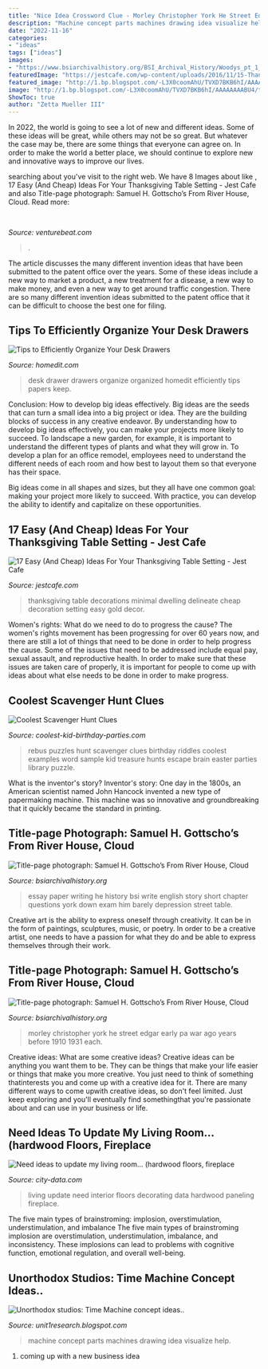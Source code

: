 ```yaml
---
title: "Nice Idea Crossword Clue - Morley Christopher York He Street Edgar Early Pa War Ago Years Before 1910 1931 Each"
description: "Machine concept parts machines drawing idea visualize help"
date: "2022-11-16"
categories:
- "ideas"
tags: ["ideas"]
images:
- "https://www.bsiarchivalhistory.org/BSI_Archival_History/Woodys_pt_1_files/droppedImage_8.jpg"
featuredImage: "https://jestcafe.com/wp-content/uploads/2016/11/15-Thanksgiving-Table-Decor-9.jpg"
featured_image: "http://1.bp.blogspot.com/-L3X0coomAhU/TVXD7BKB6hI/AAAAAAAABU4/t9T-ywagDLk/s1600/crop.jpg"
image: "http://1.bp.blogspot.com/-L3X0coomAhU/TVXD7BKB6hI/AAAAAAAABU4/t9T-ywagDLk/s1600/crop.jpg"
ShowToc: true
author: "Zetta Mueller III"
---
```



In 2022, the world is going to see a lot of new and different ideas. Some of these ideas will be great, while others may not be so great. But whatever the case may be, there are some things that everyone can agree on. In order to make the world a better place, we should continue to explore new and innovative ways to improve our lives.

	

		
searching about  you've visit to the right web. We have 8 Images about  like , 17 Easy (And Cheap) Ideas For Your Thanksgiving Table Setting - Jest Cafe and also Title-page photograph: Samuel H. Gottscho’s From River House, Cloud. Read more:
		
    
## 

<img loading=lazy src="https://venturebeat.com/wp-content/uploads/2018/10/TilePro_inBlackandWhite.jpg?w=800" onerror="this.onerror=null;this.src='https://tse3.mm.bing.net/th?id=OIP.zbnXkDgY9zF2df3rGkwEfwHaE7&amp;pid=15.1';" alt="">

_Source: venturebeat.com_

>. 

	

The article discusses the many different invention ideas that have been submitted to the patent office over the years. Some of these ideas include a new way to market a product, a new treatment for a disease, a new way to make money, and even a new way to get around traffic congestion. There are so many different invention ideas submitted to the patent office that it can be difficult to choose the best one for filing.

    
## Tips To Efficiently Organize Your Desk Drawers

<img loading=lazy src="http://cdn.homedit.com/wp-content/uploads/2011/02/Desk-Drawer-organization2.jpg" onerror="this.onerror=null;this.src='https://tse3.mm.bing.net/th?id=OIP.jupXORWSW5an05j8isGSqAHaE7&amp;pid=15.1';" alt="Tips to Efficiently Organize Your Desk Drawers">

_Source: homedit.com_

>desk drawer drawers organize organized homedit efficiently tips papers keep. 

	

Conclusion: How to develop big ideas effectively.
Big ideas are the seeds that can turn a small idea into a big project or idea. They are the building blocks of success in any creative endeavor. By understanding how to develop big ideas effectively, you can make your projects more likely to succeed. 
To landscape a new garden, for example, it is important to understand the different types of plants and what they will grow in. To develop a plan for an office remodel, employees need to understand the different needs of each room and how best to layout them so that everyone has their space. 

 Big ideas come in all shapes and sizes, but they all have one common goal: making your project more likely to succeed. With practice, you can develop the ability to identify and capitalize on these opportunities.

    
## 17 Easy (And Cheap) Ideas For Your Thanksgiving Table Setting - Jest Cafe

<img loading=lazy src="https://jestcafe.com/wp-content/uploads/2016/11/15-Thanksgiving-Table-Decor-9.jpg" onerror="this.onerror=null;this.src='https://tse2.mm.bing.net/th?id=OIP.Bt7H6hIpGmi1M5eFdcbUCwHaLJ&amp;pid=15.1';" alt="17 Easy (And Cheap) Ideas For Your Thanksgiving Table Setting - Jest Cafe">

_Source: jestcafe.com_

>thanksgiving table decorations minimal dwelling delineate cheap decoration setting easy gold decor. 

	

Women's rights: What do we need to do to progress the cause?
The women's rights movement has been progressing for over 60 years now, and there are still a lot of things that need to be done in order to help progress the cause. Some of the issues that need to be addressed include equal pay, sexual assault, and reproductive health. In order to make sure that these issues are taken care of properly, it is important for people to come up with ideas about what else needs to be done in order to make progress.

    
## Coolest Scavenger Hunt Clues

<img loading=lazy src="http://www.coolest-kid-birthday-parties.com/images/sample-rebus-puzzles.jpg" onerror="this.onerror=null;this.src='https://tse2.mm.bing.net/th?id=OIP.2TFnQBtNlxkr1dRS_e-CwgAAAA&amp;pid=15.1';" alt="Coolest Scavenger Hunt Clues">

_Source: coolest-kid-birthday-parties.com_

>rebus puzzles hunt scavenger clues birthday riddles coolest examples word sample kid treasure hunts escape brain easter parties library puzzle. 

	

What is the inventor's story?
Inventor's story: One day in the 1800s, an American scientist named John Hancock invented a new type of papermaking machine. This machine was so innovative and groundbreaking that it quickly became the standard in printing.

    
## Title-page Photograph: Samuel H. Gottscho’s From River House, Cloud

<img loading=lazy src="http://www.bsiarchivalhistory.org/BSI_Archival_History/Woodys_pt_1_files/droppedImage_12.png" onerror="this.onerror=null;this.src='https://tse4.mm.bing.net/th?id=OIP.zEna_Z3XFP4YMO1nd7NVSwHaIQ&amp;pid=15.1';" alt="Title-page photograph: Samuel H. Gottscho’s From River House, Cloud">

_Source: bsiarchivalhistory.org_

>essay paper writing he history bsi write english story short chapter questions york down exam him barely depression street table. 

	

Creative art is the ability to express oneself through creativity. It can be in the form of paintings, sculptures, music, or poetry. In order to be a creative artist, one needs to have a passion for what they do and be able to express themselves through their work.

    
## Title-page Photograph: Samuel H. Gottscho’s From River House, Cloud

<img loading=lazy src="https://www.bsiarchivalhistory.org/BSI_Archival_History/Woodys_pt_1_files/droppedImage_8.jpg" onerror="this.onerror=null;this.src='https://tse2.mm.bing.net/th?id=OIP.dCxLWmfwbVOuk-_TxnH5awAAAA&amp;pid=15.1';" alt="Title-page photograph: Samuel H. Gottscho’s From River House, Cloud">

_Source: bsiarchivalhistory.org_

>morley christopher york he street edgar early pa war ago years before 1910 1931 each. 

	

Creative ideas: What are some creative ideas?
Creative ideas can be anything you want them to be. They can be things that make your life easier or things that make you more creative. You just need to think of something thatinterests you and come up with a creative idea for it. There are many different ways to come upwith creative ideas, so don't feel limited. Just keep exploring and you'll eventually find somethingthat you're passionate about and can use in your business or life.

    
## Need Ideas To Update My Living Room... (hardwood Floors, Fireplace

<img loading=lazy src="http://www.city-data.com/forum/attachments/home-interior-design-decorating/51228d1255878465-need-ideas-update-my-living-room-living-room.jpg" onerror="this.onerror=null;this.src='https://tse2.mm.bing.net/th?id=OIP.KVg-_39GpKW_ERQbnnfSTAHaEe&amp;pid=15.1';" alt="Need ideas to update my living room... (hardwood floors, fireplace">

_Source: city-data.com_

>living update need interior floors decorating data hardwood paneling fireplace. 

	

The five main types of brainstroming: implosion, overstimulation, understimulation, and imbalance
The five main types of brainstroming implosion are overstimulation, understimulation, imbalance, and inconsistency. These implosions can lead to problems with cognitive function, emotional regulation, and overall well-being.

    
## Unorthodox Studios: Time Machine Concept Ideas..

<img loading=lazy src="http://1.bp.blogspot.com/-L3X0coomAhU/TVXD7BKB6hI/AAAAAAAABU4/t9T-ywagDLk/s1600/crop.jpg" onerror="this.onerror=null;this.src='https://tse2.mm.bing.net/th?id=OIP.xb0vBLmypDEmJYsKo5yYgwHaE6&amp;pid=15.1';" alt="Unorthodox studios: Time Machine concept ideas..">

_Source: unit1research.blogspot.com_

>machine concept parts machines drawing idea visualize help. 

	

1. coming up with a new business idea 


